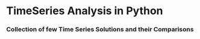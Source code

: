 # TimeSeries Analysis in Python
### Collection of few Time Series Solutions and their Comparisons




